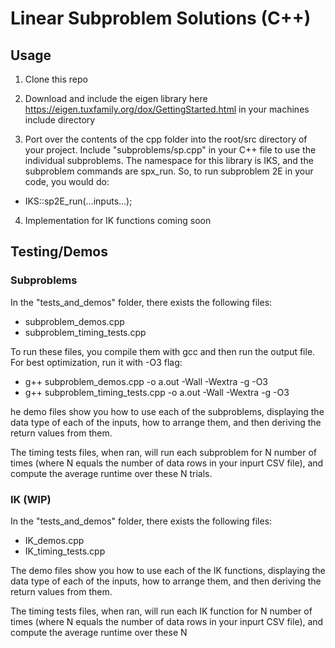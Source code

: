 # Linear Subproblem Solutions (C++)

## Usage

1. Clone this repo

2. Download and include the eigen library here https://eigen.tuxfamily.org/dox/GettingStarted.html in your machines include directory

3. Port over the contents of the cpp folder into the root/src directory of your project. Include "subproblems/sp.cpp" in your C++ file to use the individual subproblems. The namespace for this library is IKS, and the subproblem commands are spx_run. So, to run subproblem 2E in your code, you would do:
- IKS::sp2E_run(...inputs...);

4. Implementation for IK functions coming soon

## Testing/Demos

### Subproblems

In the "tests_and_demos" folder, there exists the following files:
- subproblem_demos.cpp
- subproblem_timing_tests.cpp

To run these files, you compile them with gcc and then run the output file. For best optimization, run it with -O3 flag:
- g++ subproblem_demos.cpp -o a.out -Wall -Wextra -g -O3
- g++ subproblem_timing_tests.cpp -o a.out -Wall -Wextra -g -O3

he demo files show you how to use each of the subproblems, displaying the data type of each of the inputs, how to arrange them, and then deriving the return values from them.

The timing tests files, when ran, will run each subproblem for N number of times (where N equals the number of data rows in your inpurt CSV file), and compute the average runtime over these N trials.

### IK (WIP)

In the "tests_and_demos" folder, there exists the following files:
- IK_demos.cpp
- IK_timing_tests.cpp

The demo files show you how to use each of the IK functions, displaying the data type of each of the inputs, how to arrange them, and then deriving the return values from them.

The timing tests files, when ran, will run each IK function for N number of times (where N equals the number of data rows in your inpurt CSV file), and compute the average runtime over these N 